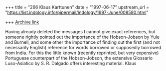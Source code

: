 +++
title = "266 Klaus Karttunen"
date = "1997-06-17"
upstream_url = "https://list.indology.info/pipermail/indology/1997-June/008580.html"

+++
[Archive link](https://list.indology.info/pipermail/indology/1997-June/008580.html)


Having already deleted the messages I cannot give exact references, but 
someone rightly pointed out the importance of the Hobson-Jobson by Yule 
and Burnell, and some other the importance of finding out the first (and 
not necessarily English) reference for words borrowed or supposedly 
borrowed from India. For this the little known (recently reprinted, but 
very expensive) Portuguese counterpart of the Hobson-Jobson, the 
extensive Glossario Luso-Asiatico by S. R. Dalgado offers interesting 
material.
Klaus





